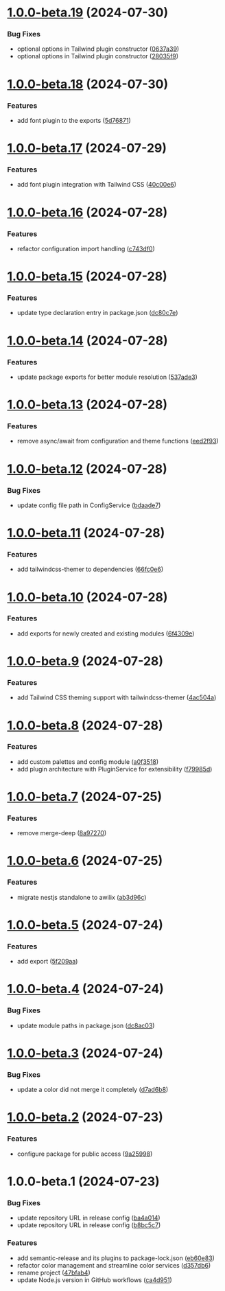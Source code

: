 # [1.0.0-beta.19](https://github.com/Udixio/theme/compare/v1.0.0-beta.18...v1.0.0-beta.19) (2024-07-30)


### Bug Fixes

* optional options in Tailwind plugin constructor ([0637a39](https://github.com/Udixio/theme/commit/0637a390ed0f037ed69a6acc44824c63cd8a588d))
* optional options in Tailwind plugin constructor ([28035f9](https://github.com/Udixio/theme/commit/28035f9b9b02053d5d5b497d0ca0c60b9b0315fa))

# [1.0.0-beta.18](https://github.com/Udixio/theme/compare/v1.0.0-beta.17...v1.0.0-beta.18) (2024-07-30)


### Features

* add font plugin to the exports ([5d76871](https://github.com/Udixio/theme/commit/5d768713e89f4731751a59929acaa515e5e7a0d8))

# [1.0.0-beta.17](https://github.com/Udixio/theme/compare/v1.0.0-beta.16...v1.0.0-beta.17) (2024-07-29)


### Features

* add font plugin integration with Tailwind CSS ([40c00e6](https://github.com/Udixio/theme/commit/40c00e621dd23933242eda57c92dbab3913a0c72))

# [1.0.0-beta.16](https://github.com/Udixio/theme/compare/v1.0.0-beta.15...v1.0.0-beta.16) (2024-07-28)


### Features

* refactor configuration import handling ([c743df0](https://github.com/Udixio/theme/commit/c743df06c5d95fb01c2816f222075b0f024297ef))

# [1.0.0-beta.15](https://github.com/Udixio/theme/compare/v1.0.0-beta.14...v1.0.0-beta.15) (2024-07-28)


### Features

* update type declaration entry in package.json ([dc80c7e](https://github.com/Udixio/theme/commit/dc80c7e1d643359c2dc5a61cde35fcd9d4c225a0))

# [1.0.0-beta.14](https://github.com/Udixio/theme/compare/v1.0.0-beta.13...v1.0.0-beta.14) (2024-07-28)


### Features

* update package exports for better module resolution ([537ade3](https://github.com/Udixio/theme/commit/537ade3b1c47759956cc0d68ce3b20ab5e7042cb))

# [1.0.0-beta.13](https://github.com/Udixio/theme/compare/v1.0.0-beta.12...v1.0.0-beta.13) (2024-07-28)


### Features

* remove async/await from configuration and theme functions ([eed2f93](https://github.com/Udixio/theme/commit/eed2f93ce5fe847f71e9aa83e26db000a848e52d))

# [1.0.0-beta.12](https://github.com/Udixio/theme/compare/v1.0.0-beta.11...v1.0.0-beta.12) (2024-07-28)


### Bug Fixes

* update config file path in ConfigService ([bdaade7](https://github.com/Udixio/theme/commit/bdaade7bc350130718daccc7eb6304dba0450868))

# [1.0.0-beta.11](https://github.com/Udixio/theme/compare/v1.0.0-beta.10...v1.0.0-beta.11) (2024-07-28)


### Features

* add tailwindcss-themer to dependencies ([66fc0e6](https://github.com/Udixio/theme/commit/66fc0e6d44066a5ff5b920dd262793bc246dd184))

# [1.0.0-beta.10](https://github.com/Udixio/theme/compare/v1.0.0-beta.9...v1.0.0-beta.10) (2024-07-28)


### Features

* add exports for newly created and existing modules ([6f4309e](https://github.com/Udixio/theme/commit/6f4309efa9c2c710a1e3d643417aa38b13bb2a4e))

# [1.0.0-beta.9](https://github.com/Udixio/theme/compare/v1.0.0-beta.8...v1.0.0-beta.9) (2024-07-28)


### Features

* add Tailwind CSS theming support with tailwindcss-themer ([4ac504a](https://github.com/Udixio/theme/commit/4ac504a35e9aba685dd420646d6c68df4cfa8ac1))

# [1.0.0-beta.8](https://github.com/Udixio/theme/compare/v1.0.0-beta.7...v1.0.0-beta.8) (2024-07-28)


### Features

* add custom palettes and config module ([a0f3518](https://github.com/Udixio/theme/commit/a0f35183f390a9b066eb8e2acc8f7fb87e788121))
* add plugin architecture with PluginService for extensibility ([f79985d](https://github.com/Udixio/theme/commit/f79985d0b95ef41767595ed52519f074c6f6a8b9))

# [1.0.0-beta.7](https://github.com/Udixio/theme/compare/v1.0.0-beta.6...v1.0.0-beta.7) (2024-07-25)


### Features

* remove merge-deep ([8a97270](https://github.com/Udixio/theme/commit/8a972708b60e389358d747cf80d8deb2207535ea))

# [1.0.0-beta.6](https://github.com/Udixio/theme/compare/v1.0.0-beta.5...v1.0.0-beta.6) (2024-07-25)


### Features

* migrate nestjs standalone to awilix ([ab3d96c](https://github.com/Udixio/theme/commit/ab3d96ceaf7445a63dc0cb2e5dc39d460ffc16c4))

# [1.0.0-beta.5](https://github.com/Udixio/theme/compare/v1.0.0-beta.4...v1.0.0-beta.5) (2024-07-24)


### Features

* add export ([5f209aa](https://github.com/Udixio/theme/commit/5f209aa482ebae309bcabe957660d6d8582c3a1e))

# [1.0.0-beta.4](https://github.com/Udixio/theme/compare/v1.0.0-beta.3...v1.0.0-beta.4) (2024-07-24)


### Bug Fixes

* update module paths in package.json ([dc8ac03](https://github.com/Udixio/theme/commit/dc8ac03c86703a89d36f4858f4d737fc728b777a))

# [1.0.0-beta.3](https://github.com/Udixio/theme/compare/v1.0.0-beta.2...v1.0.0-beta.3) (2024-07-24)


### Bug Fixes

* update a color did not merge it completely ([d7ad6b8](https://github.com/Udixio/theme/commit/d7ad6b887a23924a72b74d12eb1551c1c836d47a))

# [1.0.0-beta.2](https://github.com/Udixio/theme/compare/v1.0.0-beta.1...v1.0.0-beta.2) (2024-07-23)


### Features

* configure package for public access ([9a25998](https://github.com/Udixio/theme/commit/9a2599806a3ad39a099a34a99a8e68b04e3b9f4c))

# 1.0.0-beta.1 (2024-07-23)


### Bug Fixes

* update repository URL in release config ([ba4a014](https://github.com/Udixio/theme/commit/ba4a01400e4090b281ee015d32c5506529448253))
* update repository URL in release config ([b8bc5c7](https://github.com/Udixio/theme/commit/b8bc5c74717037e6e08e085c8aeb6b02364609b9))


### Features

* add semantic-release and its plugins to package-lock.json ([eb60e83](https://github.com/Udixio/theme/commit/eb60e8399aecb0089705904e8c44731ea1366d87))
* refactor color management and streamline color services ([d357db6](https://github.com/Udixio/theme/commit/d357db67d334aea2eae1f6df3a265e65f9c57e7b))
* rename project ([47bfab4](https://github.com/Udixio/theme/commit/47bfab4ca40e5848e89c633b747ef3ae5ef8fc78))
* update Node.js version in GitHub workflows ([ca4d951](https://github.com/Udixio/theme/commit/ca4d951057782b122e58103a091dceb12d4a5cd3))
